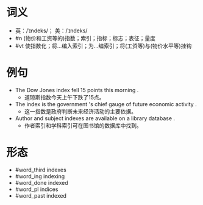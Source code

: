 # 词义
- 英：/ˈɪndeks/； 美：/ˈɪndeks/
- #n (物价和工资等的)指数；索引；指标；标志；表征；量度
- #vt 使指数化；将…编入索引；为…编索引；将(工资等)与(物价水平等)挂钩
# 例句
- The Dow Jones index fell 15 points this morning .
	- 道琼斯指数今天上午下跌了15点。
- The index is the government 's chief gauge of future economic activity .
	- 这一指数是政府判断未来经济活动的主要依据。
- Author and subject indexes are available on a library database .
	- 作者索引和学科索引可在图书馆的数据库中找到。
# 形态
- #word_third indexes
- #word_ing indexing
- #word_done indexed
- #word_pl indices
- #word_past indexed
